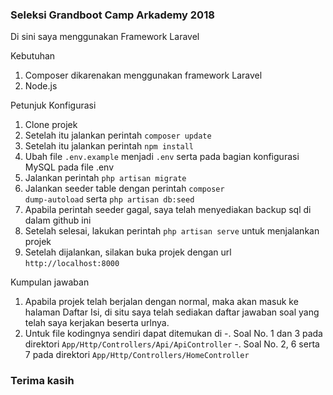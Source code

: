 <h3>Seleksi Grandboot Camp Arkademy 2018</h3>

Di sini saya menggunakan Framework Laravel

Kebutuhan 
1. Composer dikarenakan menggunakan framework Laravel
2. Node.js

Petunjuk Konfigurasi
1. Clone projek
2. Setelah itu jalankan perintah <code>composer update</code>
3. Setelah itu jalankan perintah <code>npm install</code>
3. Ubah file <code>.env.example</code> menjadi <code>.env</code> serta pada bagian konfigurasi MySQL pada file .env
4. Jalankan perintah <code>php artisan migrate</code>
5. Jalankan seeder table dengan perintah <code>composer dump-autoload</code> serta <code>php artisan db:seed</code>
6. Apabila perintah seeder gagal, saya telah menyediakan backup sql di dalam github ini
7. Setelah selesai, lakukan perintah <code>php artisan serve</code> untuk menjalankan projek
8. Setelah dijalankan, silakan buka projek dengan url <code>http://localhost:8000</code>

Kumpulan jawaban
1. Apabila projek telah berjalan dengan normal, maka akan masuk ke halaman Daftar Isi, di situ saya telah sediakan daftar jawaban soal yang telah saya kerjakan beserta urlnya.
2. Untuk file kodingnya sendiri dapat ditemukan di 
	-. Soal No. 1 dan 3 pada direktori <code>App/Http/Controllers/Api/ApiController</code>
	-. Soal No. 2, 6 serta 7 pada direktori <code>App/Http/Controllers/HomeController</code>


<h3>Terima kasih</h3>